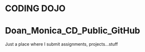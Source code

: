 # CODING DOJO 

# Doan_Monica_CD_Public_GitHub
Just a place where I submit assignments, projects...stuff

